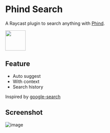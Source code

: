 # Phind Search

A Raycast plugin to search anything with [Phind](https://phind.com).

<a title="Install phind-search Raycast Extension" href="https://www.raycast.com/Chuck/phind-search"><img src="https://www.raycast.com/Chuck/phind-search/install_button@2x.png?v=1.1" height="64" alt="" style="height: 64px;"></a>

## Feature
- Auto suggest
- With context
- Search history 

Inspired by [google-search](https://github.com/raycast/extensions/tree/05c03625c58bda030eaa7f9be2138afe59f96492/extensions/google-search)

## Screenshot
![image](https://github.com/aiyogg/phind-search/assets/15699954/cebd42c3-abab-4a97-9ec1-d1e28381c769)
